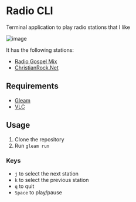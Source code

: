 # Radio CLI

Terminal application to play radio stations that I like

![image](https://github.com/Massolari/radio_cli/assets/12272702/7d894cb3-5d2d-4676-a94c-635ecea0092f)

It has the following stations:

- [Radio Gospel Mix](https://www.radiogospelmix.com.br/)
- [ChristianRock.Net](https://www.christianrock.net/)

## Requirements

- [Gleam](https://gleam.run)
- [VLC](https://www.videolan.org/vlc/index.html)

## Usage

1. Clone the repository
2. Run `gleam run`

### Keys

- `j` to select the next station
- `k` to select the previous station
- `q` to quit
- `Space` to play/pause
